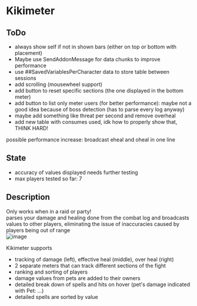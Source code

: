# Kikimeter
## ToDo
- always show self if not in shown bars (either on top or bottom with placement)
- Maybe use SendAddonMessage for data chunks to improve performance
- use ##SavedVariablesPerCharacter data to store table between sessions
- add scrolling (mousewheel support)
- add button to reset specific sections (the one displayed in the bottom meter)
- add button to list only meter users (for better performance): maybe not a good idea because of boss detection (has to parse every log anyway)
- maybe add something like threat per second and remove overheal
- add new table with consumes used, idk how to properly show that, THINK HARD!

possible performance increase:
broadcast eheal and oheal in one line

## State
- accuracy of values displayed needs further testing
- max players tested so far: 7

## Description
Only works when in a raid or party!  
parses your damage and healing done from the combat log and broadcasts values to other players, eliminating
the issue of inaccuracies caused by players being out of range  
![image](https://github.com/KikidoraFear/Kikimeter/assets/154637862/7a4a5a05-85fa-4402-8ff7-ed47b3b34d5e)
  
Kikimeter supports
- tracking of damage (left), effective heal (middle), over heal (right)
- 2 separate meters that can track different sections of the fight
- ranking and sorting of players
- damage values from pets are added to their owners
- detailed break down of spells and hits on hover (pet's damage indicated with Pet: ...)
- detailed spells are sorted by value
